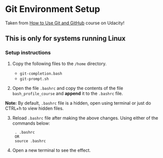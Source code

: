 # Git Environment Setup
Taken from [How to Use Git and GitHub](https://in.udacity.com/course/how-to-use-git-and-github--ud775) course on Udacity!

## This is only for systems running Linux

### Setup instructions

1. Copy the following files to the `/home` directory.
    * `git-completion.bash`
	* `git-prompt.sh`

2. Open the file `.bashrc` and copy the contents of the file `bash_profile_course` and __append__ it to the `.bashrc` file.

**Note:** By default, `.bashrc` file is a hidden, open using terminal or just do CTRL+h  to view hidden files.

3. Reload `.bashrc` file after making the above changes. Using either of the commands below:
	
        . .bashrc
        OR
        source .bashrc 

4. Open a new terminal to see the effect.
